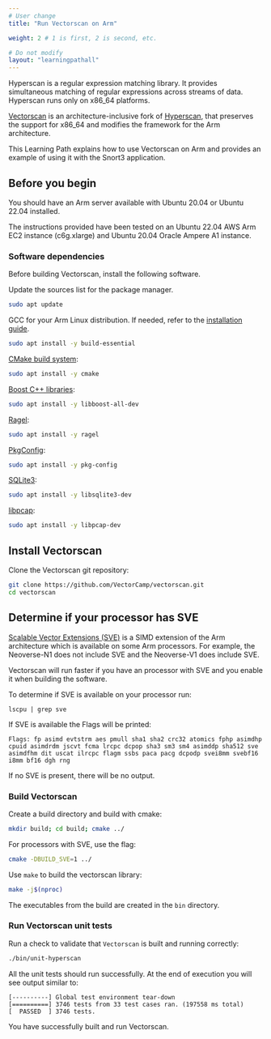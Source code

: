 ```yaml
---
# User change
title: "Run Vectorscan on Arm"

weight: 2 # 1 is first, 2 is second, etc.

# Do not modify
layout: "learningpathall"
---
```


Hyperscan is a regular expression matching library. It provides simultaneous matching of regular expressions across streams of data. Hyperscan runs only on x86_64 platforms.

[Vectorscan](https://github.com/VectorCamp/vectorscan) is an architecture-inclusive fork of [Hyperscan](https://github.com/intel/hyperscan), that preserves the support for x86_64 and modifies the framework for the Arm architecture.

This Learning Path explains how to use Vectorscan on Arm and provides an example of using it with the Snort3 application.

## Before you begin

You should have an Arm server available with Ubuntu 20.04 or Ubuntu 22.04 installed. 

The instructions provided have been tested on an Ubuntu 22.04 AWS Arm EC2 instance (c6g.xlarge) and Ubuntu 20.04 Oracle Ampere A1 instance.

### Software dependencies

Before building Vectorscan, install the following software. 

Update the sources list for the package manager.

```bash
sudo apt update
```

GCC for your Arm Linux distribution. If needed, refer to the [installation guide](/install-guides/gcc/native/).

```bash
sudo apt install -y build-essential 
```

[CMake build system](https://cmake.org/):

```bash 
sudo apt install -y cmake
```

[Boost C++ libraries](https://www.boost.org/):

```bash
sudo apt install -y libboost-all-dev
```

[Ragel](https://packages.ubuntu.com/bionic/ragel):

```bash
sudo apt install -y ragel
```

[PkgConfig](https://en.wikipedia.org/wiki/Pkg-config):

```bash
sudo apt install -y pkg-config
```

[SQLite3](https://www.sqlite.org/index.html):

```bash
sudo apt install -y libsqlite3-dev
```

[libpcap](https://www.tcpdump.org/):

```bash
sudo apt install -y libpcap-dev
```

## Install Vectorscan

Clone the Vectorscan git repository:

```bash
git clone https://github.com/VectorCamp/vectorscan.git
cd vectorscan
```

## Determine if your processor has SVE

[Scalable Vector Extensions (SVE)](https://developer.arm.com/Architectures/Scalable%20Vector%20Extensions) is a SIMD extension of the Arm architecture which is available on some Arm processors. For example, the Neoverse-N1 does not include SVE and the Neoverse-V1 does include SVE. 

Vectorscan will run faster if you have an processor with SVE and you enable it when building the software. 

To determine if SVE is available on your processor run:

```console
lscpu | grep sve
```

If SVE is available the Flags will be printed: 

```output
Flags: fp asimd evtstrm aes pmull sha1 sha2 crc32 atomics fphp asimdhp cpuid asimdrdm jscvt fcma lrcpc dcpop sha3 sm3 sm4 asimddp sha512 sve asimdfhm dit uscat ilrcpc flagm ssbs paca pacg dcpodp svei8mm svebf16 i8mm bf16 dgh rng
```

If no SVE is present, there will be no output. 

### Build Vectorscan 

Create a build directory and build with cmake:

```bash { cwd="./vectorscan" }
mkdir build; cd build; cmake ../
```

For processors with SVE, use the flag:

```bash { cwd="./vectorscan/build" }
cmake -DBUILD_SVE=1 ../
```

Use `make` to build the vectorscan library:

```bash { cwd="./vectorscan/vectorscan-build" }
make -j$(nproc)
```

The executables from the build are created in the `bin` directory.

### Run Vectorscan unit tests

Run a check to validate that `Vectorscan` is built and running correctly:

```bash { cwd="./vectorscan/vectorscan-build" }
./bin/unit-hyperscan
```

All the unit tests should run successfully. At the end of execution you will see output similar to:

```output
[----------] Global test environment tear-down
[==========] 3746 tests from 33 test cases ran. (197558 ms total)
[  PASSED  ] 3746 tests.
```

You have successfully built and run Vectorscan.
